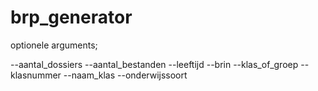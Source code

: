 # brp_generator

optionele arguments;

--aantal_dossiers
--aantal_bestanden
--leeftijd
--brin
--klas_of_groep
--klasnummer
--naam_klas
--onderwijssoort
